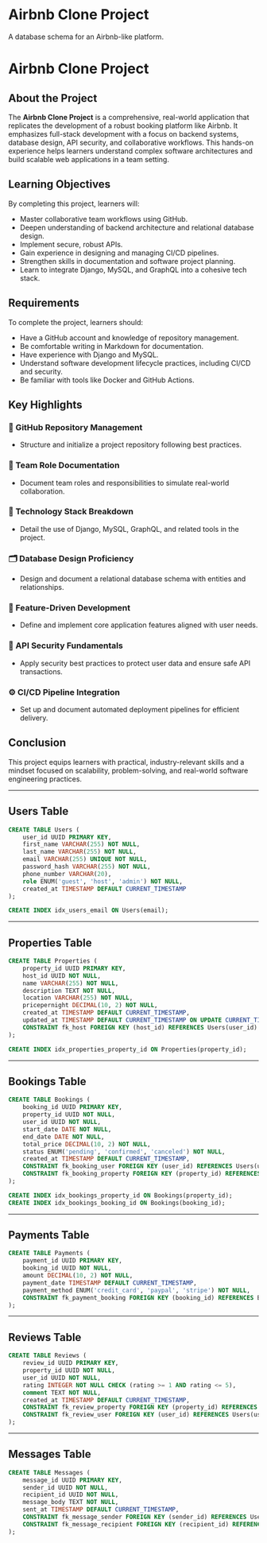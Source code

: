# Airbnb Clone Project

A database schema for an Airbnb-like platform.
# Airbnb Clone Project

## About the Project
The **Airbnb Clone Project** is a comprehensive, real-world application that replicates the development of a robust booking platform like Airbnb. It emphasizes full-stack development with a focus on backend systems, database design, API security, and collaborative workflows. This hands-on experience helps learners understand complex software architectures and build scalable web applications in a team setting.

## Learning Objectives
By completing this project, learners will:

- Master collaborative team workflows using GitHub.
- Deepen understanding of backend architecture and relational database design.
- Implement secure, robust APIs.
- Gain experience in designing and managing CI/CD pipelines.
- Strengthen skills in documentation and software project planning.
- Learn to integrate Django, MySQL, and GraphQL into a cohesive tech stack.

## Requirements
To complete the project, learners should:

- Have a GitHub account and knowledge of repository management.
- Be comfortable writing in Markdown for documentation.
- Have experience with Django and MySQL.
- Understand software development lifecycle practices, including CI/CD and security.
- Be familiar with tools like Docker and GitHub Actions.

## Key Highlights

### 🔧 GitHub Repository Management
- Structure and initialize a project repository following best practices.

### 👥 Team Role Documentation
- Document team roles and responsibilities to simulate real-world collaboration.

### 🧱 Technology Stack Breakdown
- Detail the use of Django, MySQL, GraphQL, and related tools in the project.

### 🗂️ Database Design Proficiency
- Design and document a relational database schema with entities and relationships.

### 🚀 Feature-Driven Development
- Define and implement core application features aligned with user needs.

### 🔐 API Security Fundamentals
- Apply security best practices to protect user data and ensure safe API transactions.

### ⚙️ CI/CD Pipeline Integration
- Set up and document automated deployment pipelines for efficient delivery.

## Conclusion
This project equips learners with practical, industry-relevant skills and a mindset focused on scalability, problem-solving, and real-world software engineering practices.


---

## Users Table

```sql
CREATE TABLE Users (
    user_id UUID PRIMARY KEY,
    first_name VARCHAR(255) NOT NULL,
    last_name VARCHAR(255) NOT NULL,
    email VARCHAR(255) UNIQUE NOT NULL,
    password_hash VARCHAR(255) NOT NULL,
    phone_number VARCHAR(20),
    role ENUM('guest', 'host', 'admin') NOT NULL,
    created_at TIMESTAMP DEFAULT CURRENT_TIMESTAMP
);

CREATE INDEX idx_users_email ON Users(email);
```

---

## Properties Table

```sql
CREATE TABLE Properties (
    property_id UUID PRIMARY KEY,
    host_id UUID NOT NULL,
    name VARCHAR(255) NOT NULL,
    description TEXT NOT NULL,
    location VARCHAR(255) NOT NULL,
    pricepernight DECIMAL(10, 2) NOT NULL,
    created_at TIMESTAMP DEFAULT CURRENT_TIMESTAMP,
    updated_at TIMESTAMP DEFAULT CURRENT_TIMESTAMP ON UPDATE CURRENT_TIMESTAMP,
    CONSTRAINT fk_host FOREIGN KEY (host_id) REFERENCES Users(user_id)
);

CREATE INDEX idx_properties_property_id ON Properties(property_id);
```

---

## Bookings Table

```sql
CREATE TABLE Bookings (
    booking_id UUID PRIMARY KEY,
    property_id UUID NOT NULL,
    user_id UUID NOT NULL,
    start_date DATE NOT NULL,
    end_date DATE NOT NULL,
    total_price DECIMAL(10, 2) NOT NULL,
    status ENUM('pending', 'confirmed', 'canceled') NOT NULL,
    created_at TIMESTAMP DEFAULT CURRENT_TIMESTAMP,
    CONSTRAINT fk_booking_user FOREIGN KEY (user_id) REFERENCES Users(user_id),
    CONSTRAINT fk_booking_property FOREIGN KEY (property_id) REFERENCES Properties(property_id)
);

CREATE INDEX idx_bookings_property_id ON Bookings(property_id);
CREATE INDEX idx_bookings_booking_id ON Bookings(booking_id);
```

---

## Payments Table

```sql
CREATE TABLE Payments (
    payment_id UUID PRIMARY KEY,
    booking_id UUID NOT NULL,
    amount DECIMAL(10, 2) NOT NULL,
    payment_date TIMESTAMP DEFAULT CURRENT_TIMESTAMP,
    payment_method ENUM('credit_card', 'paypal', 'stripe') NOT NULL,
    CONSTRAINT fk_payment_booking FOREIGN KEY (booking_id) REFERENCES Bookings(booking_id)
);
```

---

## Reviews Table

```sql
CREATE TABLE Reviews (
    review_id UUID PRIMARY KEY,
    property_id UUID NOT NULL,
    user_id UUID NOT NULL,
    rating INTEGER NOT NULL CHECK (rating >= 1 AND rating <= 5),
    comment TEXT NOT NULL,
    created_at TIMESTAMP DEFAULT CURRENT_TIMESTAMP,
    CONSTRAINT fk_review_property FOREIGN KEY (property_id) REFERENCES Properties(property_id),
    CONSTRAINT fk_review_user FOREIGN KEY (user_id) REFERENCES Users(user_id)
);
```

---

## Messages Table

```sql
CREATE TABLE Messages (
    message_id UUID PRIMARY KEY,
    sender_id UUID NOT NULL,
    recipient_id UUID NOT NULL,
    message_body TEXT NOT NULL,
    sent_at TIMESTAMP DEFAULT CURRENT_TIMESTAMP,
    CONSTRAINT fk_message_sender FOREIGN KEY (sender_id) REFERENCES Users(user_id),
    CONSTRAINT fk_message_recipient FOREIGN KEY (recipient_id) REFERENCES Users(user_id)
);
```
